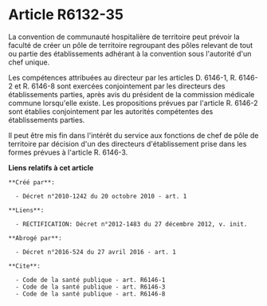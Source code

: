 # Article R6132-35

La convention de communauté hospitalière de territoire peut prévoir la faculté de créer un pôle de territoire regroupant des
pôles relevant de tout ou partie des établissements adhérant à la convention sous l'autorité d'un chef unique. 

Les compétences attribuées au directeur par les articles D. 6146-1, R. 6146-2 et R. 6146-8 sont exercées conjointement par
les directeurs des établissements parties, après avis du président de la commission médicale commune lorsqu'elle existe. Les
propositions prévues par l'article R. 6146-2 sont établies conjointement par les autorités compétentes des établissements
parties. 

Il peut être mis fin dans l'intérêt du service aux fonctions de chef de pôle de territoire par décision d'un des directeurs
d'établissement prise dans les formes prévues à l'article R. 6146-3.

**Liens relatifs à cet article**

	**Créé par**:

	  - Décret n°2010-1242 du 20 octobre 2010 - art. 1

	**Liens**:

	  - RECTIFICATION: Décret n°2012-1483 du 27 décembre 2012, v. init.

	**Abrogé par**:

	  - Décret n°2016-524 du 27 avril 2016 - art. 1

	**Cite**:

	  - Code de la santé publique - art. R6146-1
	  - Code de la santé publique - art. R6146-3
	  - Code de la santé publique - art. R6146-8
